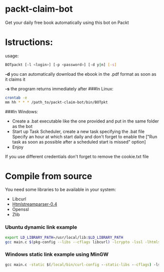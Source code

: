 # packt-claim-bot
Get your daily free book automatically using this bot on Packt
# Istructions:
usage:
```bash
BOTpackt [-l <login>] [-p <password>] [-d y|n] [-s]
```
**-d** you can automatically download the ebook in the .pdf format as soon as it claims it

**-s** the program returns immediately after
###In Linux:
```bash
crontab -e
mm hh * * * /path_to/packt-claim-bot/bin/BOTpkt
```
###In Windows:
* Create a .bat executable like the one provided and put in the same folder as the bot
* Start up Task Scheduler, create a new task specifying the .bat file
	 Specify an hour at which start daily and don't forget to enable the 
         ["Run task as soon as possible after a scheduled start is missed" option]
* Enjoy

If you use different credentials don't forget to remove the cookie.txt file
# Compile from source
You need some libraries to be available in your system:
* Libcurl
* [Htmlstreamparser-0.4](http://code.google.com/p/htmlstreamparser/)
* Openssl
* Zlib

### Ubuntu dynamic link example
```bash
export LD_LIBRARY_PATH=/usr/local/lib:$LD_LIBRARY_PATH
gcc main.c $(pkg-config --libs --cflags libcurl) -lcrypto -lssl -lhtmlstreamparser -o BOTpkt
```
### Windows static link example using MinGW
```cmd
gcc main.c -static $(/local/bin/curl-config --static-libs --cflags) -lssl -lhtmlstreamparser -o BOTpkt
```
